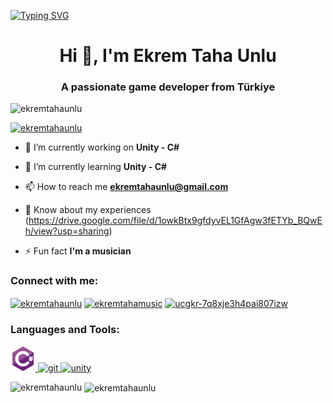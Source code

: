 
<a href="https://git.io/typing-svg"><img src="https://readme-typing-svg.herokuapp.com?font=Fira+Code&pause=1000&color=2EF78A&background=FFFFFF00&center=true&width=435&lines=Welcome+Stranger!" alt="Typing SVG" /></a>
<h1 align="center">Hi 👋, I'm Ekrem Taha Unlu</h1>
<h3 align="center">A passionate game developer from Türkiye</h3>

<p align="left"> <img src="https://komarev.com/ghpvc/?username=ekremtahaunlu&label=Profile%20views&color=0e75b6&style=flat" alt="ekremtahaunlu" /> </p>

<p align="left"> <a href="https://github.com/ryo-ma/github-profile-trophy"><img src="https://github-profile-trophy.vercel.app/?username=ekremtahaunlu" alt="ekremtahaunlu" /></a> </p>

- 🔭 I’m currently working on **Unity - C#**

- 🌱 I’m currently learning **Unity - C#**

- 📫 How to reach me **ekremtahaunlu@gmail.com**

- 📄 Know about my experiences (https://drive.google.com/file/d/1owkBtx9gfdyvEL1GfAgw3fETYb_BQwEh/view?usp=sharing)

- ⚡ Fun fact **I'm a musician**

<h3 align="left">Connect with me:</h3>
<p align="left">
<a href="https://linkedin.com/in/ekremtahaunlu" target="blank"><img align="center" src="https://raw.githubusercontent.com/rahuldkjain/github-profile-readme-generator/master/src/images/icons/Social/linked-in-alt.svg" alt="ekremtahaunlu" height="30" width="40" /></a>
<a href="https://instagram.com/ekremtahamusic" target="blank"><img align="center" src="https://raw.githubusercontent.com/rahuldkjain/github-profile-readme-generator/master/src/images/icons/Social/instagram.svg" alt="ekremtahamusic" height="30" width="40" /></a>
<a href="https://www.youtube.com/channel/UCgkr-7q8XjE3H4PAI807izw" target="blank"><img align="center" src="https://raw.githubusercontent.com/rahuldkjain/github-profile-readme-generator/master/src/images/icons/Social/youtube.svg" alt="ucgkr-7q8xje3h4pai807izw" height="30" width="40" /></a>

<h3 align="left">Languages and Tools:</h3>
<p align="left"> <a href="https://www.w3schools.com/cs/" target="_blank" rel="noreferrer"> <img src="https://raw.githubusercontent.com/devicons/devicon/master/icons/csharp/csharp-original.svg" alt="csharp" width="40" height="40"/> </a> <a href="https://git-scm.com/" target="_blank" rel="noreferrer"> <img src="https://www.vectorlogo.zone/logos/git-scm/git-scm-icon.svg" alt="git" width="40" height="40"/> <a href="https://unity.com/" target="_blank" rel="noreferrer"> <img src="https://www.vectorlogo.zone/logos/unity3d/unity3d-icon.svg" alt="unity" width="40" height="40"/> </a> </p>

<p><img align="left" src="https://github-readme-stats.vercel.app/api/top-langs?username=ekremtahaunlu&show_icons=true&locale=en&layout=compact" alt="ekremtahaunlu" /></p>

<p>&nbsp;<img align="center" src="https://github-readme-stats.vercel.app/api?username=ekremtahaunlu&show_icons=true&locale=en" alt="ekremtahaunlu" /></p>


